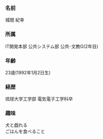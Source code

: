 ### 名前
城間 紀幸
### 所属
IT開発本部 公共システム部 公共･文教G(2年目)
### 年齢
23歳(1992年1月2日生)
### 経歴
琉球大学工学部 電気電子工学科卒
### 趣味
犬と戯れる  
ごはんを食べること

